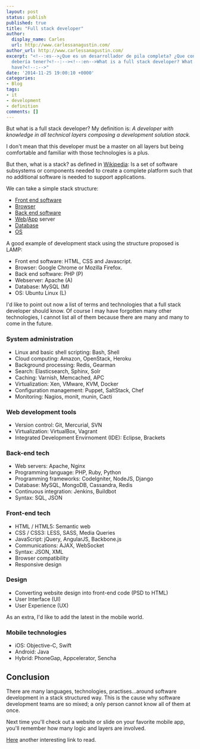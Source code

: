 ```yaml
---
layout: post
status: publish
published: true
title: "Full stack developer"
author:
  display_name: Carles
  url: http://www.carlessanagustin.com/
author_url: http://www.carlessanagustin.com/
excerpt: "<!--:es-->¿Que es un desarrollador de pila completa? ¿Que conocimientos
  debería tener?<!--:--><!--:en-->What is a full stack developer? What skills should
  have?<!--:-->"
date: '2014-11-25 19:00:10 +0000'
categories:
- Blog
tags:
- it
- development
- definition
comments: []
---
```

But what is a full stack developer? My definition is: _A developer with knowledge in all technical layers composing a development solution stack._

I don't mean that this developer must be a master on all layers but being comfortable and familiar with those technologies is a plus.

But then, what is a stack? as defined in [Wikipedia](http://en.wikipedia.org/wiki/Solution_stack): Is a set of software subsystems or components needed to create a complete platform such that no additional software is needed to support applications.

We can take a simple stack structure:

*   [Front end software](http://en.wikipedia.org/wiki/Front_end_development)
*   [Browser](http://en.wikipedia.org/wiki/Web_browser)
*   [Back end software](http://en.wikipedia.org/wiki/Front_and_back_ends)
*   [Web](http://en.wikipedia.org/wiki/Web_server)/[App](http://en.wikipedia.org/wiki/Application_server) server
*   [Database](http://en.wikipedia.org/wiki/Database)
*   [OS](http://en.wikipedia.org/wiki/Operating_system)

A good example of development stack using the structure proposed is LAMP:

*   Front end software: HTML, CSS and Javascript.
*   Browser: Google Chrome or Mozilla Firefox.
*   Back end software: PHP (P)
*   Webserver: Apache (A)
*   Database: MySQL (M)
*   OS: Ubuntu Linux (L)

I'd like to point out now a list of terms and technologies that a full stack developer should know. Of course I may have forgotten many other technologies, I cannot list all of them because there are many and many to come in the future.

### System administration

*   Linux and basic shell scripting: Bash, Shell
*   Cloud computing: Amazon, OpenStack, Heroku
*   Background processing: Redis, Gearman
*   Search: Elasticsearch, Sphinx, Solr
*   Caching: Varnish, Memcached, APC
*   Virtualization: Xen, VMware, KVM, Docker
*   Configuration management: Puppet, SaltStack, Chef
*   Monitoring: Nagios, monit, munin, Cacti

### Web development tools

*   Version control: Git, Mercurial, SVN
*   Virtualization: VirtualBox, Vagrant
*   Integrated Development Envirnoment (IDE): Eclipse, Brackets

### Back-end tech

*   Web servers: Apache, Nginx
*   Programming language: PHP, Ruby, Python
*   Programming frameworks: CodeIgniter, NodeJS, Django
*   Database: MySQL, MongoDB, Cassandra, Redis
*   Continuous integration: Jenkins, Buildbot
*   Syntax: SQL, JSON

### Front-end tech

*   HTML / HTML5: Semantic web
*   CSS / CSS3: LESS, SASS, Media Queries
*   JavaScript: jQuery, AngularJS, Backbone.js
*   Communications: AJAX, WebSocket
*   Syntax: JSON, XML
*   Browser compatibility
*   Responsive design

### Design

*   Converting website design into front-end code (PSD to HTML)
*   User Interface (UI)
*   User Experience (UX)

As an extra, I'd like to add the latest in the mobile world.

### Mobile technologies

*   iOS: Objective-C, Swift
*   Android: Java
*   Hybrid: PhoneGap, Appcelerator, Sencha

## Conclusion

There are many languages, technologies, practises...around software development in a stack structured way. This is the cause why software development teams are so mixed; a only person cannot know all of them at once.

Next time you'll check out a website or slide on your favorite mobile app, you'll remember how many logic and layers are involved.

[Here](http://www.laurencegellert.com/2012/08/what-is-a-full-stack-developer/) another interesting link to read.